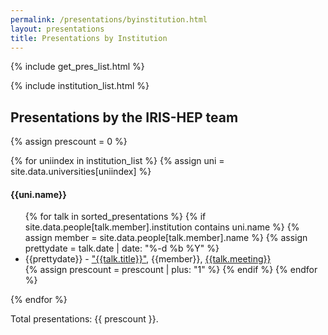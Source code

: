 ```yaml
---
permalink: /presentations/byinstitution.html
layout: presentations
title: Presentations by Institution
---
```


{% include get_pres_list.html %}

<!--
  0     1       2      3       4          5           6          7            8
date | name | title | url | meeting | meetingurl | project | focus_area | institution
-->

{% include institution_list.html %}

<h2>Presentations by the IRIS-HEP team</h2>
{% assign prescount = 0 %}

{% for uniindex in institution_list %}
  {% assign uni = site.data.universities[uniindex] %}
<h4>{{uni.name}}</h4>
<ul>
  {% for talk in sorted_presentations %}
    {% if site.data.people[talk.member].institution contains uni.name %}
      {% assign member = site.data.people[talk.member].name %}
      {% assign prettydate = talk.date | date: "%-d %b %Y" %}
      <li> {{prettydate}} - <a href="{{talk.url}}">"{{talk.title}}"</a>, {{member}}, <a href="{{talk.meetingurl}}">{{talk.meeting}}</a></li>
      {% assign prescount = prescount | plus: "1" %}
    {% endif %}
  {% endfor %}
</ul>

{% endfor %}

Total presentations: {{ prescount }}.
